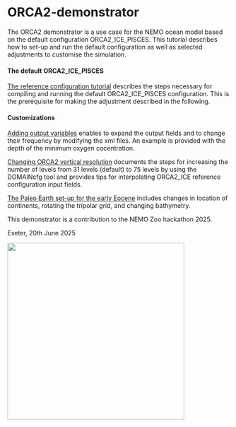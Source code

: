 # ORCA2-demonstrator

The ORCA2 demonstrator is a use case for the NEMO ocean model based on the default configuration ORCA2_ICE_PISCES. This tutorial describes how to set-up and run the default configuration as well as selected adjustments to customise the simulation. 

#### The default ORCA2_ICE_PISCES

[The reference configuration tutorial](https://github.com/jbladant/ORCA2-demonstrator/blob/main/Running%20ORCA2_ICE_PISCES.md) describes the steps necessary for compiling and running the default ORCA2_ICE_PISCES configuration. This is the prerequisite for making the adjustment described in the following. 

<!-- #### Making adjustments for different levels of experience with NEMO -->
#### Customizations
[Adding output variables](https://github.com/jbladant/ORCA2-demonstrator/blob/main/Add%20new%20outputs.md) enables to expand the output fields and to change their frequency by modifying the xml files. An example is provided with the depth of the minimum oxygen cocentration.

[Changing ORCA2 vertical resolution](https://github.com/jbladant/ORCA2-demonstrator/blob/main/ORCA2L75_configuration.md) documents the steps for increasing the number of levels from 31 levels (default) to 75 levels by using the DOMAINcfg tool and provides tips for interpolating ORCA2_ICE reference configuration input fields.

[The Paleo Earth set-up for the early Eocene](https://github.com/jbladant/ORCA2-demonstrator/blob/main/Paleo_Earth.md) includes changes in location of continents, rotating the tripolar grid, and changing bathymetry.

This demonstrator is a contribution to the NEMO Zoo hackathon 2025.

Exeter, 20th June 2025

<img src="https://www.nemo-ocean.eu/wp-content/uploads/graphics.004-1024x576.jpeg" align="center" width="400"> 


